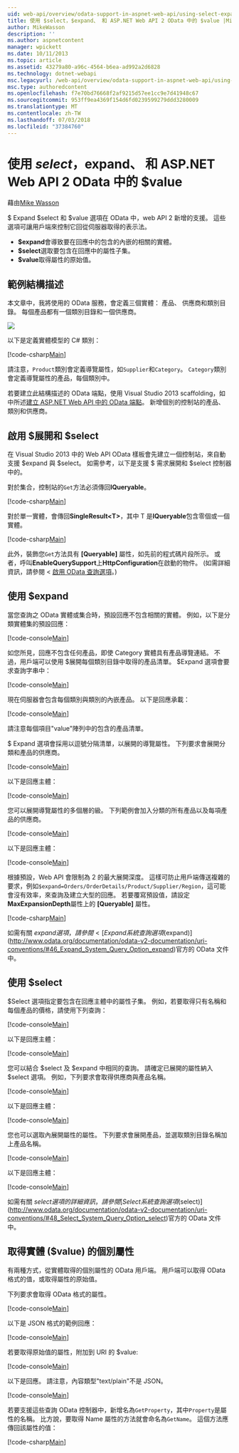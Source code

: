 ```yaml
---
uid: web-api/overview/odata-support-in-aspnet-web-api/using-select-expand-and-value
title: 使用 $select，$expand、 和 ASP.NET Web API 2 OData 中的 $value |Microsoft Docs
author: MikeWasson
description: ''
ms.author: aspnetcontent
manager: wpickett
ms.date: 10/11/2013
ms.topic: article
ms.assetid: 43279a80-a96c-4564-b6ea-ad992a2d6828
ms.technology: dotnet-webapi
msc.legacyurl: /web-api/overview/odata-support-in-aspnet-web-api/using-select-expand-and-value
msc.type: authoredcontent
ms.openlocfilehash: f7e70bd76668f2af9215d57ee1cc9e7d41948c67
ms.sourcegitcommit: 953ff9ea4369f154d6fd0239599279ddd3280009
ms.translationtype: MT
ms.contentlocale: zh-TW
ms.lasthandoff: 07/03/2018
ms.locfileid: "37384760"
---
```

<a name="using-select-expand-and-value-in-aspnet-web-api-2-odata"></a>使用 $select，$expand、 和 ASP.NET Web API 2 OData 中的 $value
====================
藉由[Mike Wasson](https://github.com/MikeWasson)

$ Expand $select 和 $value 選項在 OData 中，web API 2 新增的支援。 這些選項可讓用戶端來控制它回從伺服器取得的表示法。

- **$expand**會導致要在回應中的包含的內嵌的相關的實體。
- **$select**選取要包含在回應中的屬性子集。
- **$value**取得屬性的原始值。

## <a name="example-schema"></a>範例結構描述

本文章中，我將使用的 OData 服務，會定義三個實體： 產品、 供應商和類別目錄。 每個產品都有一個類別目錄和一個供應商。

![](using-select-expand-and-value/_static/image1.png)

以下是定義實體模型的 C# 類別：

[!code-csharp[Main](using-select-expand-and-value/samples/sample1.cs)]

請注意，`Product`類別會定義導覽屬性，如`Supplier`和`Category`。 `Category`類別會定義導覽屬性的產品，每個類別中。

若要建立此結構描述的 OData 端點，使用 Visual Studio 2013 scaffolding，如中所述[建立 ASP.NET Web API 中的 OData 端點](odata-v3/creating-an-odata-endpoint.md)。 新增個別的控制站的產品、 類別和供應商。

## <a name="enabling-expand-and-select"></a>啟用 $展開和 $select

在 Visual Studio 2013 中的 Web API OData 樣板會先建立一個控制站，來自動支援 $expand 與 $select。 如需參考，以下是支援 $ 需求展開和 $select 控制器中的。

對於集合，控制站的`Get`方法必須傳回**IQueryable**。

[!code-csharp[Main](using-select-expand-and-value/samples/sample2.cs)]

對於單一實體，會傳回**SingleResult&lt;T&gt;**，其中 T 是**IQueryable**包含零個或一個實體。

[!code-csharp[Main](using-select-expand-and-value/samples/sample3.cs)]

此外，裝飾您`Get`方法具有 **[Queryable]** 屬性，如先前的程式碼片段所示。 或者，呼叫**EnableQuerySupport**上**HttpConfiguration**在啟動的物件。 (如需詳細資訊，請參閱 <<c0> [ 啟用 OData 查詢選項](supporting-odata-query-options.md#enable)。)

## <a name="using-expand"></a>使用 $expand

當您查詢之 OData 實體或集合時，預設回應不包含相關的實體。 例如，以下是分類實體集的預設回應：

[!code-console[Main](using-select-expand-and-value/samples/sample4.cmd)]

如您所見，回應不包含任何產品，即使 Category 實體具有產品導覽連結。 不過，用戶端可以使用 $展開每個類別目錄中取得的產品清單。 $Expand 選項會要求查詢字串中：

[!code-console[Main](using-select-expand-and-value/samples/sample5.cmd)]

現在伺服器會包含每個類別與類別的內嵌產品。 以下是回應承載：

[!code-console[Main](using-select-expand-and-value/samples/sample6.cmd)]

請注意每個項目"value"陣列中的包含的產品清單。

$ Expand 選項會採用以逗號分隔清單，以展開的導覽屬性。 下列要求會展開分類和產品的供應商。

[!code-console[Main](using-select-expand-and-value/samples/sample7.cmd)]

以下是回應主體：

[!code-console[Main](using-select-expand-and-value/samples/sample8.cmd)]

您可以展開導覽屬性的多個層的級。 下列範例會加入分類的所有產品以及每項產品的供應商。

[!code-console[Main](using-select-expand-and-value/samples/sample9.cmd)]

以下是回應主體：

[!code-console[Main](using-select-expand-and-value/samples/sample10.cmd)]

根據預設，Web API 會限制為 2 的最大展開深度。 這樣可防止用戶端傳送複雜的要求，例如`$expand=Orders/OrderDetails/Product/Supplier/Region`，這可能會沒有效率，來查詢及建立大型的回應。 若要覆寫預設值，請設定**MaxExpansionDepth**屬性上的 **[Queryable]** 屬性。

[!code-csharp[Main](using-select-expand-and-value/samples/sample11.cs)]

如需有關 $expand 選項，請參閱 < [Expand 系統查詢選項 ($expand)](http://www.odata.org/documentation/odata-v2-documentation/uri-conventions/#46_Expand_System_Query_Option_expand)官方的 OData 文件中。

## <a name="using-select"></a>使用 $select

$Select 選項指定要包含在回應主體中的屬性子集。 例如，若要取得只有名稱和每個產品的價格，請使用下列查詢：

[!code-console[Main](using-select-expand-and-value/samples/sample12.cmd)]

以下是回應主體：

[!code-console[Main](using-select-expand-and-value/samples/sample13.cmd)]

您可以結合 $select 及 $expand 中相同的查詢。 請確定已展開的屬性納入 $select 選項。 例如，下列要求會取得供應商與產品名稱。

[!code-console[Main](using-select-expand-and-value/samples/sample14.cmd)]

以下是回應主體：

[!code-console[Main](using-select-expand-and-value/samples/sample15.cmd)]

您也可以選取內展開屬性的屬性。 下列要求會展開產品，並選取類別目錄名稱加上產品名稱。

[!code-console[Main](using-select-expand-and-value/samples/sample16.cmd)]

以下是回應主體：

[!code-console[Main](using-select-expand-and-value/samples/sample17.cmd)]

如需有關 $select 選項的詳細資訊，請參閱[Select 系統查詢選項 ($select)](http://www.odata.org/documentation/odata-v2-documentation/uri-conventions/#48_Select_System_Query_Option_select)官方的 OData 文件中。

## <a name="getting-individual-properties-of-an-entity-value"></a>取得實體 ($value) 的個別屬性

有兩種方式，從實體取得的個別屬性的 OData 用戶端。 用戶端可以取得 OData 格式的值，或取得屬性的原始值。

下列要求會取得 OData 格式的屬性。

[!code-console[Main](using-select-expand-and-value/samples/sample18.cmd)]

以下是 JSON 格式的範例回應：

[!code-console[Main](using-select-expand-and-value/samples/sample19.cmd)]

若要取得原始值的屬性，附加到 URI 的 $value:

[!code-console[Main](using-select-expand-and-value/samples/sample20.cmd)]

以下是回應。 請注意，內容類型"text/plain"不是 JSON。

[!code-console[Main](using-select-expand-and-value/samples/sample21.cmd)]

若要支援這些查詢 OData 控制器中，新增名為`GetProperty`，其中`Property`是屬性的名稱。 比方說，要取得 Name 屬性的方法就會命名為`GetName`。 這個方法應傳回該屬性的值：

[!code-csharp[Main](using-select-expand-and-value/samples/sample22.cs)]
